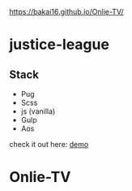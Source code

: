 https://bakai16.github.io/Onlie-TV/

# justice-league

## Stack
* Pug
* Scss
* js (vanilla)
* Gulp
* Aos

check it out here: [demo](https://unleashed97.github.io/justice-league/dist/)
# Onlie-TV
